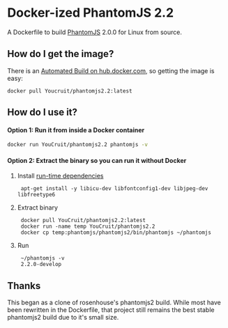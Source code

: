 # Docker-ized PhantomJS 2.2

A Dockerfile to build [PhantomJS](https://github.com/ariya/phantomjs) 2.0.0 for Linux from source.

## How do I get the image?
There is an [Automated Build on hub.docker.com](https://registry.hub.docker.com/u/YouCruit/phantomjs2/), so getting the image is easy:

```
docker pull Youcruit/phantomjs2.2:latest
```

## How do I use it?

#### Option 1: Run it from inside a Docker container

```bash
docker run YouCruit/phantomjs2.2 phantomjs -v
```


#### Option 2: Extract the binary so you can run it without Docker

1. Install [run-time dependencies](https://github.com/YouCruit/phantomjs2/blob/master/Dockerfile#L10)

        apt-get install -y libicu-dev libfontconfig1-dev libjpeg-dev libfreetype6


2. Extract binary

        docker pull YouCruit/phantomjs2.2:latest
        docker run -name temp YouCruit/phantomjs2.2
        docker cp temp:phantomjs/phantomjs2/bin/phantomjs ~/phantomjs


3. Run

        ~/phantomjs -v
        2.2.0-develop

     
## Thanks

This began as a clone of rosenhouse's phantomjs2 build. While most have been rewritten in the Dockerfile,
that project still remains the best stable phantomjs2 build due to it's small size.

